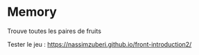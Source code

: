 # Memory

Trouve toutes les paires de fruits

Tester le jeu :
https://nassimzuberi.github.io/front-introduction2/
